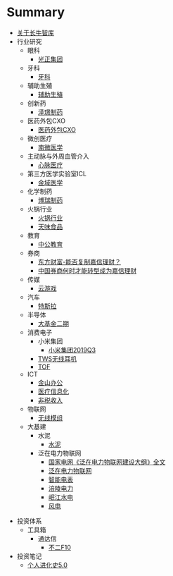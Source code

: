 # Summary

* [关于长牛智库](README.md)
* 行业研究
  - 眼科
    - [光正集团](行业研究\眼科\光正集团.md)
  - 牙科
    - [牙科](行业研究\牙科\牙科.md)
  - 辅助生殖
    - [辅助生殖](行业研究\辅助生殖\辅助生殖.md)
  - 创新药
    - [泽璟制药](行业研究\创新药\泽璟制药.md)
  - 医药外包CXO
    - [医药外包CXO](行业研究\医药外包\医药外包CRO-CMO-CDMO.md)
  - 微创医疗
    - [南微医学](行业研究\微创医疗\南微医学.md)
  - 主动脉与外周血管介入
    - [心脉医疗](行业研究\主动脉与外周血管介入\心脉医疗.md)
  * 第三方医学实验室ICL
    * [金域医学](行业研究\第三方医学实验室ICL\金域医学\金域医学.md)
  - 化学制药
    - [博瑞制药](行业研究\化学制药\博瑞医药.md)
  - 火锅行业
    - [火锅行业](行业研究\火锅行业\火锅行业.md)
    - [天味食品](行业研究\火锅行业\天味食品.md)
  - 教育
    - [中公教育](行业研究\教育\中公教育.md)
  - 券商
    - [东方财富-能否复制嘉信理财？](行业研究\券商\东方财富-能否复制嘉信理财.md)
    - [中国券商何时才能转型成为嘉信理财](行业研究\券商\中国券商何时才能转型成为嘉信理财.md)
  - 传媒 
    - [云游戏](行业研究\传媒\云游戏\云游戏.md)
  - 汽车
    - [特斯拉](行业研究\汽车\特斯拉.md)
  - 半导体
    - [大基金二期](行业研究\半导体\大基金二期.md)
  - 消费电子
    - 小米集团
       - [小米集团2019Q3](行业研究\消费电子\小米集团\小米集团2019Q3.md)
    - [TWS无线耳机](行业研究\消费电子\TWS无线耳机\TWS无线耳机.md)
    - [TOF](行业研究\消费电子\TOF\TOF.md)
  - ICT
    - [金山办公](行业研究\ICT\办公软件\金山办公.md)
    - [医疗信息化](行业研究\ICT\医疗信息化\医疗信息化.md)
    - [非税收入](行业研究\ICT\非税收入信息化\非税收入信息化.md)
  - 物联网
    - [无线模组](行业研究\物联网\无线模组.md)
  - 大基建 
    - 水泥
      - [水泥](行业研究\水泥\水泥.md)
    - 泛在电力物联网
      - [国家电网《泛在电力物联网建设大纲》全文](行业研究\泛在电力物联网\国家电网《泛在电力物联网建设大纲》全文.md)
      - [泛在电力物联网](行业研究\泛在电力物联网\泛在电力物联网.md)
      - [智能电表](行业研究\泛在电力物联网\智能电表.md)
      - [涪陵电力](行业研究\泛在电力物联网\涪陵电力.md)
      - [岷江水电](行业研究\泛在电力物联网\岷江水电.md)
      - [风电](行业研究\泛在电力物联网\风电.md)
- 投资体系
  - 工具箱
    - 通达信
      - [不二F10](投资体系\工具箱\通达信\不二F10.md)
- 投资笔记
  - [个人进化史5.0](投资笔记\个人进化史5.0.md)
